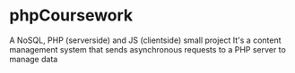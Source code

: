 # phpCoursework

A NoSQL, PHP (serverside) and JS (clientside) small project
It's a content management system that sends asynchronous requests to a PHP server to manage data
